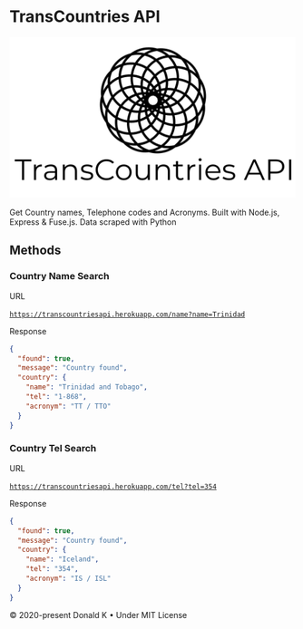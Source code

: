 # TransCountries API

![TransCountries API Logo](https://github.com/d3vkk/transcountries-api/blob/master/trans-countries-logo.png)

Get Country names, Telephone codes and Acronyms. Built with Node.js, Express & Fuse.js. Data scraped with Python

## Methods

### Country Name Search 

URL

[`https://transcountriesapi.herokuapp.com/name?name=Trinidad`](https://transcountriesapi.herokuapp.com/name?name=Trinidad)

Response

```json
{
  "found": true,
  "message": "Country found",
  "country": {
    "name": "Trinidad and Tobago",
    "tel": "1-868",
    "acronym": "TT / TTO"
  }
}
```
### Country Tel Search

URL

[`https://transcountriesapi.herokuapp.com/tel?tel=354`](https://transcountriesapi.herokuapp.com/tel?tel=354)

Response

```json
{
  "found": true,
  "message": "Country found",
  "country": {
    "name": "Iceland",
    "tel": "354",
    "acronym": "IS / ISL"
  }
}
```


© 2020-present Donald K • Under MIT License
